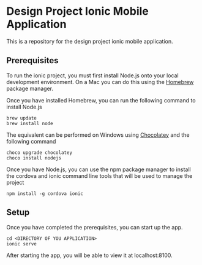 # Design Project Ionic Mobile Application

This is a repository for the design project ionic mobile application.

## Prerequisites

To run the ionic project, you must first install Node.js onto your local development environment. 
On a Mac you can do this using the [Homebrew](https://brew.sh/) package manager.

Once you have installed Homebrew, you can run the following command to install Node.js

```
brew update
brew install node
```

The equivalent can be performed on Windows using [Chocolatey](https://brew.sh/) and the following command

```
choco upgrade chocolatey
choco install nodejs
```

Once you have Node.js, you can use the npm package manager to install the cordova and ionic command line tools that will be used to manage the project

```
npm install -g cordova ionic
```

## Setup

Once you have completed the prerequisites, you can start up the app.

```
cd <DIRECTORY OF YOU APPLICATION>
ionic serve
```

After starting the app, you will be able to view it at localhost:8100.
